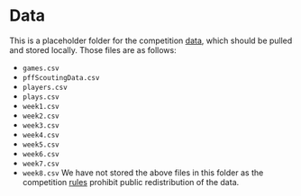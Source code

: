 # Data
This is a placeholder folder for the competition [data](https://www.kaggle.com/competitions/nfl-big-data-bowl-2023/data), which should be pulled and stored locally. Those files are as follows: 
- `games.csv`
- `pffScoutingData.csv`
- `players.csv`
- `plays.csv`
- `week1.csv`
- `week2.csv`
- `week3.csv`
- `week4.csv`
- `week5.csv`
- `week6.csv`
- `week7.csv`
- `week8.csv`
We have not stored the above files in this folder as the competition [rules](https://www.kaggle.com/competitions/nfl-big-data-bowl-2023/rules) prohibit public redistribution of the data.
